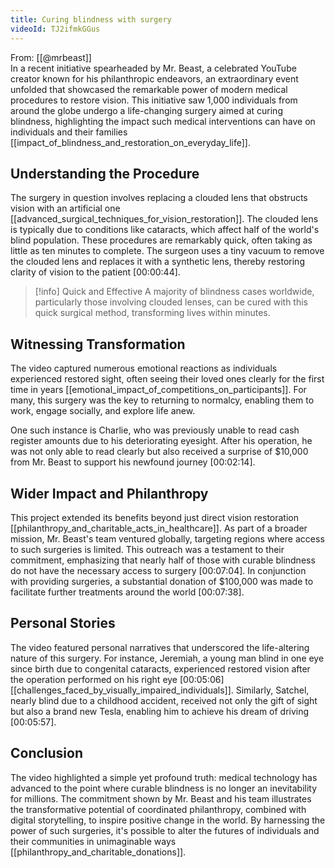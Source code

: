 ```yaml
---
title: Curing blindness with surgery
videoId: TJ2ifmkGGus
---
```


From: [[@mrbeast]] <br/> 
In a recent initiative spearheaded by Mr. Beast, a celebrated YouTube creator known for his philanthropic endeavors, an extraordinary event unfolded that showcased the remarkable power of modern medical procedures to restore vision. This initiative saw 1,000 individuals from around the globe undergo a life-changing surgery aimed at curing blindness, highlighting the impact such medical interventions can have on individuals and their families [[impact_of_blindness_and_restoration_on_everyday_life]].

## Understanding the Procedure

The surgery in question involves replacing a clouded lens that obstructs vision with an artificial one [[advanced_surgical_techniques_for_vision_restoration]]. The clouded lens is typically due to conditions like cataracts, which affect half of the world's blind population. These procedures are remarkably quick, often taking as little as ten minutes to complete. The surgeon uses a tiny vacuum to remove the clouded lens and replaces it with a synthetic lens, thereby restoring clarity of vision to the patient <a class="yt-timestamp" data-t="00:00:44">[00:00:44]</a>.

> [!info] Quick and Effective
> A majority of blindness cases worldwide, particularly those involving clouded lenses, can be cured with this quick surgical method, transforming lives within minutes.

## Witnessing Transformation

The video captured numerous emotional reactions as individuals experienced restored sight, often seeing their loved ones clearly for the first time in years [[emotional_impact_of_competitions_on_participants]]. For many, this surgery was the key to returning to normalcy, enabling them to work, engage socially, and explore life anew.

One such instance is Charlie, who was previously unable to read cash register amounts due to his deteriorating eyesight. After his operation, he was not only able to read clearly but also received a surprise of $10,000 from Mr. Beast to support his newfound journey <a class="yt-timestamp" data-t="00:02:14">[00:02:14]</a>. 

## Wider Impact and Philanthropy

This project extended its benefits beyond just direct vision restoration [[philanthropy_and_charitable_acts_in_healthcare]]. As part of a broader mission, Mr. Beast's team ventured globally, targeting regions where access to such surgeries is limited. This outreach was a testament to their commitment, emphasizing that nearly half of those with curable blindness do not have the necessary access to surgery <a class="yt-timestamp" data-t="00:07:04">[00:07:04]</a>. In conjunction with providing surgeries, a substantial donation of $100,000 was made to facilitate further treatments around the world <a class="yt-timestamp" data-t="00:07:38">[00:07:38]</a>.

## Personal Stories

The video featured personal narratives that underscored the life-altering nature of this surgery. For instance, Jeremiah, a young man blind in one eye since birth due to congenital cataracts, experienced restored vision after the operation performed on his right eye <a class="yt-timestamp" data-t="00:05:06">[00:05:06]</a> [[challenges_faced_by_visually_impaired_individuals]]. Similarly, Satchel, nearly blind due to a childhood accident, received not only the gift of sight but also a brand new Tesla, enabling him to achieve his dream of driving <a class="yt-timestamp" data-t="00:05:57">[00:05:57]</a>.

## Conclusion

The video highlighted a simple yet profound truth: medical technology has advanced to the point where curable blindness is no longer an inevitability for millions. The commitment shown by Mr. Beast and his team illustrates the transformative potential of coordinated philanthropy, combined with digital storytelling, to inspire positive change in the world. By harnessing the power of such surgeries, it's possible to alter the futures of individuals and their communities in unimaginable ways [[philanthropy_and_charitable_donations]].